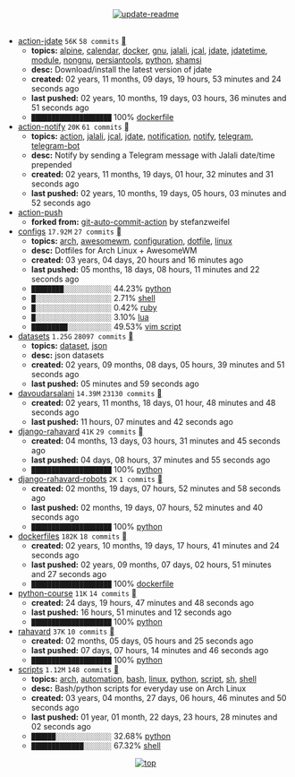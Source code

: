 <div align="center">
<a href="https://github.com/davoudarsalani/davoudarsalani/actions/workflows/update-readme.yml">
<img alt="update-readme" src="https://github.com/davoudarsalani/davoudarsalani/actions/workflows/update-readme.yml/badge.svg">
</a>
</div>
<div align="center">
</div>
<br>

* [action-jdate](https://github.com/davoudarsalani/action-jdate) `56K` `58 commits` [](https://api.github.com/repos/davoudarsalani/action-jdate/zipball)
	+ __topics:__ [alpine](https://github.com/topics/alpine), [calendar](https://github.com/topics/calendar), [docker](https://github.com/topics/docker), [gnu](https://github.com/topics/gnu), [jalali](https://github.com/topics/jalali), [jcal](https://github.com/topics/jcal), [jdate](https://github.com/topics/jdate), [jdatetime](https://github.com/topics/jdatetime), [module](https://github.com/topics/module), [nongnu](https://github.com/topics/nongnu), [persiantools](https://github.com/topics/persiantools), [python](https://github.com/topics/python), [shamsi](https://github.com/topics/shamsi)
	+ __desc:__ Download/install the latest version of jdate
	+ __created:__ 02 years, 11 months, 09 days, 19 hours, 53 minutes and 24 seconds ago
	+ __last pushed:__ 02 years, 10 months, 19 days, 03 hours, 36 minutes and 51 seconds ago
	+ `████████████████████`  100% [dockerfile](https://github.com/topics/dockerfile)
* [action-notify](https://github.com/davoudarsalani/action-notify) `20K` `61 commits` [](https://api.github.com/repos/davoudarsalani/action-notify/zipball)
	+ __topics:__ [action](https://github.com/topics/action), [jalali](https://github.com/topics/jalali), [jcal](https://github.com/topics/jcal), [jdate](https://github.com/topics/jdate), [notification](https://github.com/topics/notification), [notify](https://github.com/topics/notify), [telegram](https://github.com/topics/telegram), [telegram-bot](https://github.com/topics/telegram-bot)
	+ __desc:__ Notify by sending a Telegram message with Jalali date/time prepended
	+ __created:__ 02 years, 11 months, 19 days, 01 hour, 32 minutes and 31 seconds ago
	+ __last pushed:__ 02 years, 10 months, 19 days, 05 hours, 03 minutes and 52 seconds ago
* [action-push](https://github.com/davoudarsalani/action-push)
	+ __forked from:__ [git-auto-commit-action](https://github.com/stefanzweifel/git-auto-commit-action) by stefanzweifel
* [configs](https://github.com/davoudarsalani/configs) `17.92M` `27 commits` [](https://api.github.com/repos/davoudarsalani/configs/zipball)
	+ __topics:__ [arch](https://github.com/topics/arch), [awesomewm](https://github.com/topics/awesomewm), [configuration](https://github.com/topics/configuration), [dotfile](https://github.com/topics/dotfile), [linux](https://github.com/topics/linux)
	+ __desc:__ Dotfiles for Arch Linux + AwesomeWM
	+ __created:__ 03 years, 04 days, 20 hours and 16 minutes ago
	+ __last pushed:__ 05 months, 18 days, 08 hours, 11 minutes and 22 seconds ago
	+ `████████░░░░░░░░░░░░`  44.23% [python](https://github.com/topics/python)
	+ `█░░░░░░░░░░░░░░░░░░░`  2.71% [shell](https://github.com/topics/shell)
	+ `█░░░░░░░░░░░░░░░░░░░`  0.42% [ruby](https://github.com/topics/ruby)
	+ `█░░░░░░░░░░░░░░░░░░░`  3.10% [lua](https://github.com/topics/lua)
	+ `█████████░░░░░░░░░░░`  49.53% [vim script](https://github.com/topics/vim%20script)
* [datasets](https://github.com/davoudarsalani/datasets) `1.25G` `28097 commits` [](https://api.github.com/repos/davoudarsalani/datasets/zipball)
	+ __topics:__ [dataset](https://github.com/topics/dataset), [json](https://github.com/topics/json)
	+ __desc:__ json datasets
	+ __created:__ 02 years, 09 months, 08 days, 05 hours, 39 minutes and 51 seconds ago
	+ __last pushed:__ 05 minutes and 59 seconds ago
* [davoudarsalani](https://github.com/davoudarsalani/davoudarsalani) `14.39M` `23130 commits` [](https://api.github.com/repos/davoudarsalani/davoudarsalani/zipball)
	+ __created:__ 02 years, 11 months, 18 days, 01 hour, 48 minutes and 48 seconds ago
	+ __last pushed:__ 11 hours, 07 minutes and 42 seconds ago
* [django-rahavard](https://github.com/davoudarsalani/django-rahavard) `41K` `29 commits` [](https://api.github.com/repos/davoudarsalani/django-rahavard/zipball)
	+ __created:__ 04 months, 13 days, 03 hours, 31 minutes and 45 seconds ago
	+ __last pushed:__ 04 days, 08 hours, 37 minutes and 55 seconds ago
	+ `████████████████████`  100% [python](https://github.com/topics/python)
* [django-rahavard-robots](https://github.com/davoudarsalani/django-rahavard-robots) `2K` `1 commits` [](https://api.github.com/repos/davoudarsalani/django-rahavard-robots/zipball)
	+ __created:__ 02 months, 19 days, 07 hours, 52 minutes and 58 seconds ago
	+ __last pushed:__ 02 months, 19 days, 07 hours, 52 minutes and 40 seconds ago
	+ `████████████████████`  100% [python](https://github.com/topics/python)
* [dockerfiles](https://github.com/davoudarsalani/dockerfiles) `182K` `18 commits` [](https://api.github.com/repos/davoudarsalani/dockerfiles/zipball)
	+ __created:__ 02 years, 10 months, 19 days, 17 hours, 41 minutes and 24 seconds ago
	+ __last pushed:__ 02 years, 09 months, 07 days, 02 hours, 51 minutes and 27 seconds ago
	+ `████████████████████`  100% [dockerfile](https://github.com/topics/dockerfile)
* [python-course](https://github.com/davoudarsalani/python-course) `11K` `14 commits` [](https://api.github.com/repos/davoudarsalani/python-course/zipball)
	+ __created:__ 24 days, 19 hours, 47 minutes and 48 seconds ago
	+ __last pushed:__ 16 hours, 51 minutes and 12 seconds ago
	+ `████████████████████`  100% [python](https://github.com/topics/python)
* [rahavard](https://github.com/davoudarsalani/rahavard) `37K` `10 commits` [](https://api.github.com/repos/davoudarsalani/rahavard/zipball)
	+ __created:__ 02 months, 05 days, 05 hours and 25 seconds ago
	+ __last pushed:__ 07 days, 07 hours, 14 minutes and 46 seconds ago
	+ `████████████████████`  100% [python](https://github.com/topics/python)
* [scripts](https://github.com/davoudarsalani/scripts) `1.12M` `148 commits` [](https://api.github.com/repos/davoudarsalani/scripts/zipball)
	+ __topics:__ [arch](https://github.com/topics/arch), [automation](https://github.com/topics/automation), [bash](https://github.com/topics/bash), [linux](https://github.com/topics/linux), [python](https://github.com/topics/python), [script](https://github.com/topics/script), [sh](https://github.com/topics/sh), [shell](https://github.com/topics/shell)
	+ __desc:__ Bash/python scripts for everyday use on Arch Linux
	+ __created:__ 03 years, 04 months, 27 days, 06 hours, 46 minutes and 50 seconds ago
	+ __last pushed:__ 01 year, 01 month, 22 days, 23 hours, 28 minutes and 02 seconds ago
	+ `██████░░░░░░░░░░░░░░`  32.68% [python](https://github.com/topics/python)
	+ `█████████████░░░░░░░`  67.32% [shell](https://github.com/topics/shell)
<div align="center">
<a href='https://github.com/davoudarsalani/davoudarsalani#readme'>
<img alt='top' src='https://img.shields.io/badge/TOP-grey'>
</a>
</div>
